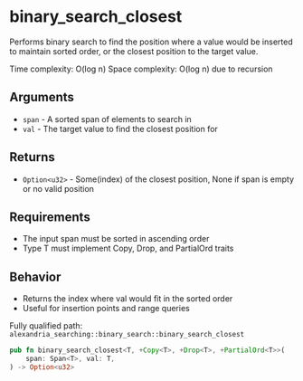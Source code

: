 # binary_search_closest

Performs binary search to find the position where a value would be inserted to maintain sorted order, or the closest position to the target value.

Time complexity: O(log n) Space complexity: O(log n) due to recursion

## Arguments

- `span` - A sorted span of elements to search in
- `val` - The target value to find the closest position for

## Returns

- `Option<u32>` - Some(index) of the closest position, None if span is empty or no valid position

## Requirements

- The input span must be sorted in ascending order
- Type T must implement Copy, Drop, and PartialOrd traits

## Behavior

- Returns the index where val would fit in the sorted order
- Useful for insertion points and range queries

Fully qualified path: `alexandria_searching::binary_search::binary_search_closest`

```rust
pub fn binary_search_closest<T, +Copy<T>, +Drop<T>, +PartialOrd<T>>(
    span: Span<T>, val: T,
) -> Option<u32>
```
